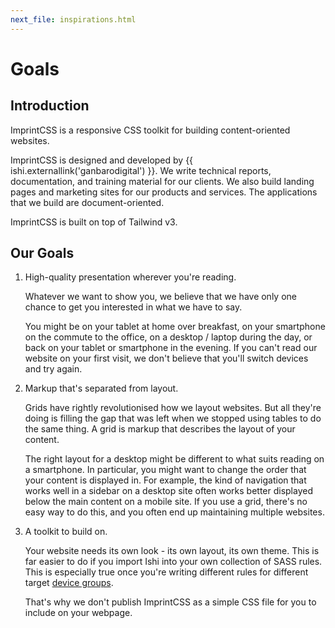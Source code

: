 ```yaml
---
next_file: inspirations.html
---
```

# Goals

## Introduction

ImprintCSS is a responsive CSS toolkit for building content-oriented websites.

ImprintCSS is designed and developed by {{ ishi.externallink('ganbarodigital') }}. We write technical reports, documentation, and training material for our clients. We also build landing pages and marketing sites for our products and services. The applications that we build are document-oriented.

ImprintCSS is built on top of Tailwind v3.

## Our Goals

1. High-quality presentation wherever you're reading.

   Whatever we want to show you, we believe that we have only one chance to get you interested in what we have to say.

   You might be on your tablet at home over breakfast, on your smartphone on the commute to the office, on a desktop / laptop during the day, or back on your tablet or smartphone in the evening. If you can't read our website on your first visit, we don't believe that you'll switch devices and try again.

1. Markup that's separated from layout.

   Grids have rightly revolutionised how we layout websites. But all they're doing is filling the gap that was left when we stopped using tables to do the same thing. A grid is markup that describes the layout of your content.

   The right layout for a desktop might be different to what suits reading on a smartphone. In particular, you might want to change the order that your content is displayed in. For example, the kind of navigation that works well in a sidebar on a desktop site often works better displayed below the main content on a mobile site. If you use a grid, there's no easy way to do this, and you often end up maintaining multiple websites.

1. A toolkit to build on.

   Your website needs its own look - its own layout, its own theme. This is far easier to do if you import Ishi into your own collection of SASS rules. This is especially true once you're writing different rules for different target [device groups](concepts/device-groups.html).

   That's why we don't publish ImprintCSS as a simple CSS file for you to include on your webpage.
